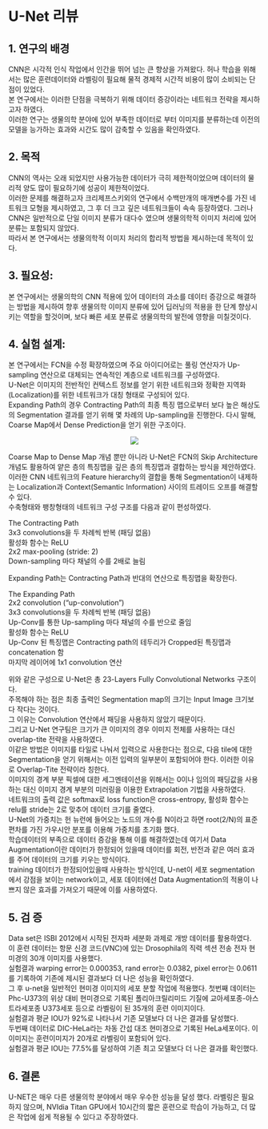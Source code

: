 # U-Net 리뷰

                                                                               

## 1. 연구의 배경

CNN은 시각적 인식 작업에서 인간을 뛰어 넘는 큰 향상을 가져왔다.
허나 학습을 위해서는 많은 훈련데이터와 라벨링이 필요해 물적 경제적 시간적 비용이 많이 소비되는 단점이 있었다.<br>
본 연구에서는 이러한 단점을 극복하기 위해 데이터 증강이라는 네트워크 전략을 제시하고자 하였다.<br>
이러한 연구는 생물의학 분야에 있어 부족한 데이터로 부터 이미지를 분류하는데 이전의 모델을 능가하는 효과와 시간도 많이 감축할 수 있음을 확인하였다. 



## 2. 목적

CNN의 역사는 오래 되었지만 사용가능한 데이터가 극히 제한적이었으며 데이터의 물리적 양도 많이 필요하기에 성공이 제한적이었다.<br>
이러한 문제를 해결하고자 크리제프스키외의 연구에서 수백만개의 매개변수를 가진 네트워크 모형을 제시하였고, 그 후 더 크고 깊은 네트워크들이 속속 등장하였다.
그러나 CNN은 일반적으로 단일 이미지 분류가  대다수 였으며 생물의학적 이미지 처리에 있어 분류는 포함되지 않았다.<br>
따라서 본 연구에서는 생물의학적 이미지 처리의 합리적 방법을 제시하는데 목적이 있다.



## 3. 필요성:

본 연구에서는 생물의학의  CNN 적용에 있어 데이터의 과소를 데이터 증강으로 해결하는 방법을 제시하여 향후 생물의학 이미지 분류에 있어 딥러닝의 적용을 한 단계 향상시키는 역할을 할것이며, 보다 빠른 세포 분류로 생물의학의 발전에 영향을 미칠것이다.


## 4. 실험 설계:
 
본 연구에서는 FCN을 수정 확장하였으며 주요 아이디어로는 풀링 연산자가 Up-sampling 연산으로 대체되는 연속적인 계층으로 네트워크를 구성하였다.<br>
U-Net은 이미지의 전반적인 컨텍스트 정보를 얻기 위한 네트워크와 정확한 지역화(Localization)를 위한 네트워크가 대칭 형태로 구성되어 있다.<br>
Expanding Path의 경우 Contracting Path의 최종 특징 맵으로부터 보다 높은 해상도의 Segmentation 결과를 얻기 위해 몇 차례의 Up-sampling을 진행한다.
다시 말해, Coarse Map에서 Dense Prediction을 얻기 위한 구조이다.<br>

<p align="center">
<img src="https://production-media.paperswithcode.com/methods/Screen_Shot_2020-07-07_at_9.08.00_PM_rpNArED.png">
</p>

Coarse Map to Dense Map 개념 뿐만 아니라 U-Net은 FCN의 Skip Architecture 개념도 활용하여 얕은 층의 특징맵을 깊은 층의 특징맵과 결합하는 방식을 제안하였다.<br>              이러한 CNN 네트워크의 Feature hierarchy의 결합을 통해 Segmentation이 내제하는 Localization과 Context(Semantic Information) 사이의 트레이드 오프를 해결할 수 있다.<br> 
수축형태와 팽창형태의 네트워크 구성 구조를 다음과 같이 편성하였다.  
 
 The Contracting Path<br>
3x3 convolutions을 두 차례씩 반복 (패딩 없음)<br>
활성화 함수는 ReLU<br>
2x2 max-pooling (stride: 2)<br>
Down-sampling 마다 채널의 수를 2배로 늘림<br>

Expanding Path는 Contracting Path과 반대의 연산으로 특징맵을 확장한다.

The Expanding Path<br>
2x2 convolution (“up-convolution”)<br>
3x3 convolutions을 두 차례씩 반복 (패딩 없음)<br>
Up-Conv를 통한 Up-sampling 마다 채널의 수를 반으로 줄임<br>
활성화 함수는 ReLU<br>
Up-Conv 된 특징맵은 Contracting path의 테두리가 Cropped된 특징맵과 concatenation 함<br>
마지막 레이어에 1x1 convolution 연산<br>

위와 같은 구성으로 U-Net은 총 23-Layers Fully Convolutional Networks 구조이다.<br>
주목해야 하는 점은 최종 출력인 Segmentation map의 크기는 Input Image 크기보다 작다는 것이다.<br> 
그 이유는 Convolution 연산에서 패딩을 사용하지 않았기 때문이다.<br>
그리고 U-Net 연구팀은 크기가 큰 이미지의 경우 이미지 전체를 사용하는 대신 overlap-tite 전략을 사용하였다.<br>
이같은 방법은 이미지를 타일로 나눠서 입력으로 사용한다는 점으로, 다음 tile에 대한 Segmentation을 얻기 위해서는 이전 입력의 일부분이 포함되어야 한다. 
이러한 이유로 Overlap-Tite 전략이라 칭한다.<br>
이미지의 경계 부분 픽셀에 대한 세그멘테이션을 위해서는 0이나 임의의 패딩값을 사용하는 대신 이미지 경계 부분의 미러링을 이용한 Extrapolation 기법을 사용하였다.<br>
네트워크의 출력 값은 softmax로 loss function은 cross-entropy, 활성화 함수는 relu를 stride는 2로 맞추어 데이터 크기를 줄였다.<br>
U-Net의 가중치는 헌 뉴런에 들어오는 노드의 개수를 N이라고 하면 root(2/N)의 표준 편차를 가진 가우시안 분포를 이용해 가중치를 초기화 했다.<br>
학습데이터의 부족으로 데이터 증강을 통해 이를 해결하였는데 여기서  Data Augmentation이란 데이터가 한정되어 있을때 데이터를 회전, 반전과 같은 여러 효과를 주어 데이터의 크기를 키우는 방식이다.<br> 
training 데이터가 한정되어있을때 사용하는 방식인데, U-net이 세포 segmentation에서 강점을 보이는 network이고, 세포 데이터에선 Data Augmentation의 적용이 나쁘지 않은 효과를 가져오기 때문에 이를 사용하였다.


## 5. 검 증

Data set은 ISBI 2012에서 시작된 전자파 세분화 과제로 개방 데이터를 활용하였다.<br>
이 훈련 데이터는 항문 신경 코드(VNC)에 있는 Drosophila의 직력 섹션 전송 전자 현미경의 30개 이미지를 사용했다.<br>
실험결과 warping error는 0.000353, rand error는 0.0382, pixel error는 0.0611를 기록하여 기존에 제시된 결과보다 더 나은 성능을 확인하였다.<br>
그 후 u-net을 일반적인 현미경 이미지의 세포 분할 작업에 적용했다.
첫번째 데이터는 Phc-U373의 위상 대비 현미경으로 기록된 폴리아크릴리미드 기질에 교아세포종-아스트라세포종 U373세포 등으로 라벨링이 된 35개의 훈련 이미지이다.<br>
실험결과 평균 IOU가 92%로 나타나서 기존 모델보다 더 나은 결과를 달성했다.<br>
두번째 데이터로 DIC-HeLa라는 차동 간섭 대조 현미경으로 기록된 HeLa세포이다.
이 이미지는 훈련이미지가 20개로 라벨링이 포함되어 있다.<br>
실험결과 평균 IOU는 77.5%를 달성하여 기존 최고 모델보다 더 나은 결과를 확인했다.

## 6. 결론 

U-NET은 매우 다른 생물의학 분야에서 매우 우수한 성능을 달성 했다.
라벨링은 필요하지 않으며, NVIdia Titan GPU에서 10시간의 짧은 훈련으로 학습이 가능하고, 더 많은 작업에 쉽게 적용될 수 있다고 주장하였다.
 
